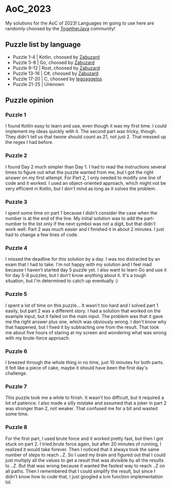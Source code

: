 # AoC_2023
My solutions for the AoC of 2023! Languages im going to use here are randomly choosed by the [TogetherJava](https://discord.gg/together-java-272761734820003841) community!

## Puzzle list by language
- Puzzle 1-4 | Kotlin, choosed by [Zabuzard](https://github.com/Zabuzard)
- Puzzle 5-8 | Go, choosed by [Zabuzard](https://github.com/Zabuzard)
- Puzzle 9-12 | Rust, choosed by [Zabuzard](https://github.com/Zabuzard)
- Puzzle 13-16 | C#, choosed by [Zabuzard](https://github.com/Zabuzard)
- Puzzle 17-20 | C, choosed by [legoaggelos](https://github.com/legoaggelos)
- Puzzle 21-25 | Unknown

## Puzzle opinion
### Puzzle 1
I found Kotlin easy to learn and use, even though it was my first time. I could implement my ideas quickly with it.
The second part was tricky, though. They didn't tell us that twone should count as 21, not just 2. That messed up the regex I had before.

### Puzzle 2
I found Day 2 much simpler than Day 1. I had to read the instructions several times to figure out what the puzzle wanted from me, but I got the right answer on my first attempt. For Part 2, I only needed to modify one line of code and it worked. I used an object-oriented approach, which might not be very efficient in Kotlin, but I don't mind as long as it solves the problem.

### Puzzle 3
I spent some time on part 1 because I didn't consider the case when the number is at the end of the line. My initial solution was to add the part-number to the list only if the next symbol was not a digit, but that didn't work well. Part 2 was much easier and I finished it in about 2 minutes. I just had to change a few lines of code.

### Puzzle 4
I missed the deadline for this solution by a day. I was too distracted by an exam that I had to take. I'm not happy with my solution and I feel mad because I haven't started day 5 puzzle yet. I also want to learn Go and use it for day 5-8 puzzles, but I don't know anything about it. It's a tough situation, but I'm determined to catch up eventually :)

### Puzzle 5
I spent a lot of time on this puzzle... It wasn't too hard and I solved part 1 easily, but part 2 was a different story. I had a solution that worked on the example input, but it failed on the main input. The problem was that it gave me the right answer plus one, which was obviously wrong. I don't know why that happened, but I fixed it by subtracting one from the result. That took me about five hours of staring at my screen and wondering what was wrong with my brute-force approach.

### Puzzle 6
I breezed through the whole thing in no time, just 10 minutes for both parts. It felt like a piece of cake, maybe it should have been the first day's challenge.

### Puzzle 7
This puzzle took me a while to finish. It wasn't too difficult, but it required a lot of patience. I also made a silly mistake and assumed that a joker in part 2 was stronger than 2, not weaker. That confused me for a bit and wasted some time.

### Puzzle 8 
For the first part, I used brute force and it worked pretty fast, but then I got stuck on part 2. I tried brute force again, but after 20 minutes of running, I realized it would take forever. Then I noticed that it always took the same number of steps to reach ..Z. So I used my brain and figured out that I could just multiply all the values to get a result that was divisible by all the results to ..Z. But that was wrong because it wanted the fastest way to reach ..Z on all paths. Then I remembered that I could simplify the result, but since I didn't know how to code that, I just googled a lcm function implementation lol.
